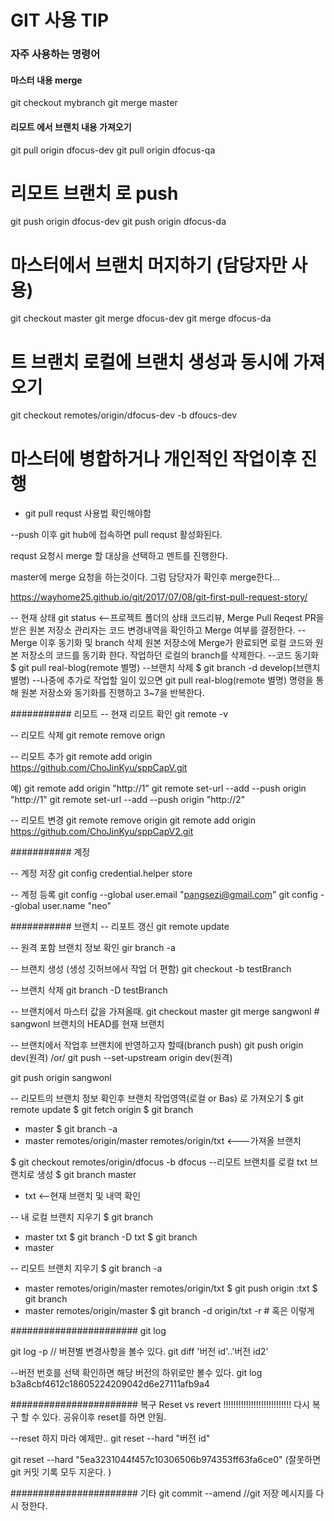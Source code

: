 # GIT 사용 TIP

### 자주 사용하는 명령어

#### 마스터 내용 merge

git checkout mybranch
git merge master

#### 리모트 에서 브랜치 내용 가져오기 

git pull origin dfocus-dev
git pull origin dfocus-qa

# 리모트 브랜치 로 push

git push origin dfocus-dev
git push origin dfocus-da

# 마스터에서 브랜치 머지하기 (담당자만 사용)

git checkout master
git merge dfocus-dev
git merge dfocus-da

# 트 브랜치 로컬에 브랜치 생성과 동시에 가져오기
git checkout remotes/origin/dfocus-dev -b dfoucs-dev


# 마스터에 병합하거나 개인적인 작업이후 진행 

- git pull requst 사용법 확인해야함

--push 이후 git hub에 접속하면 pull requst 활성화된다.

requst 요청시 merge 할 대상을 선택하고 멘트를 진행한다. 

master에 merge 요청을 하는것이다. 그럼 담당자가 확인후 merge한다...

https://wayhome25.github.io/git/2017/07/08/git-first-pull-request-story/

-- 현재 상태 
git status <--프로젝트 폴더의 상태
코드리뷰, Merge Pull Reqest
PR을 받은 원본 저장소 관리자는 코드 변경내역을 확인하고 Merge 여부를 결정한다.
-- Merge 이후 동기화 및 branch 삭제
원본 저장소에 Merge가 완료되면 로컬 코드와 원본 저장소의 코드를 동기화 한다.
작업하던 로컬의 branch를 삭제한다.
--코드 동기화
$ git pull real-blog(remote 별명)
--브랜치 삭제
$ git branch -d develop(브랜치 별명)
--나중에 추가로 작업할 일이 있으면 git pull real-blog(remote 별명) 
명령을 통해 원본 저장소와 동기화를 진행하고 3~7을 반복한다.

########### 리모트 
-- 현재 리모트 확인
git remote -v

-- 리모트 삭제
git remote remove orign 

-- 리모트 추가 
git remote add origin https://github.com/ChoJinKyu/sppCapV.git

예)
git remote add origin "http://1"
git remote set-url --add --push origin "http://1"
git remote set-url --add --push origin "http://2"

-- 리모트 변경
git remote remove origin 
git remote add origin https://github.com/ChoJinKyu/sppCapV2.git

########### 계정

-- 계정 저장
git config credential.helper store

-- 계정 등록
git config --global user.email "pangsezi@gmail.com"
git config --global user.name "neo"


########### 브랜치
-- 리포트 갱신 
git remote update 

-- 원격 포함 브랜치 정보 확인
gir branch -a

-- 브랜치 생성 (생성 깃허브에서 작업 더 편함)
git checkout -b testBranch

-- 브랜치 삭제
git branch -D testBranch

-- 브랜치에서 마스터 값을 가져올때.
git checkout master
git merge sangwonl   # sangwonl 브랜치의 HEAD를 현재 브랜치

-- 브랜치에서 작업후 브랜치에 반영하고자 할때(branch push)
git push origin dev(원격) /or/ git push --set-upstream origin dev(원격)

git push origin sangwonl

--  리모트의 브랜치 정보 확인후 브랜치 작업영역(로컬 or Bas) 로 가져오기
$ git remote update 
$ git fetch origin
$ git branch
* master
$ git branch -a
* master
  remotes/origin/master
  remotes/origin/txt <---가져올 브랜치 

$ git checkout remotes/origin/dfocus -b dfocus    --리모트 브랜치를 로컬 txt 브랜치로 생성 
$ git branch
  master
* txt   <--현재 브랜치 및 내역 확인 

--  내 로컬 브랜치 지우기
$ git branch
* master
txt
$ git branch -D txt
$ git branch
* master

-- 리모트 브랜치 지우기 
$ git branch -a
* master
  remotes/origin/master
  remotes/origin/txt
$ git push origin :txt
$ git branch
* master
  remotes/origin/master
$ git branch -d origin/txt -r   # 혹은 이렇게


####################### git log

git log -p // 버젼별 변경사항을 볼수 있다.
git diff '버전 id'..'버전 id2'

--버전 번호를 선택 확인하면 해당 버전의 하위로만 볼수 있다.
git log b3a8cbf4612c18605224209042d6e27111afb9a4


####################### 복구
Reset vs revert   !!!!!!!!!!!!!!!!!!!!!!!!!!!
다시 복구 할 수 있다. 공유이후 reset를 하면 안됨.

--reset 하지 마라 예제만..
git reset --hard "버전 id" 

git reset --hard "5ea3231044f457c10306506b974353ff63fa6ce0" (잘못하면 git 커밋 기록 모두 지운다. )

####################### 기타 
 git commit --amend //git 저장 메시지를 다시 정한다. 
